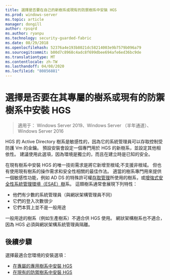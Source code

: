 ```yaml
---
title: 選擇是否要在自己的新樹系或現有的防禦樹系中安裝 HGS
ms.prod: windows-server
ms.topic: article
manager: dongill
author: rpsqrd
ms.author: ryanpu
ms.technology: security-guarded-fabric
ms.date: 08/29/2018
ms.openlocfilehash: 52376a4e193b8021dc58214003e9b7579b096a79
ms.sourcegitcommit: b00d7c8968c4adc8f699dbee694afe6ed36bc9de
ms.translationtype: MT
ms.contentlocale: zh-TW
ms.lasthandoff: 04/08/2020
ms.locfileid: "80856881"
---
```

# <a name="choose-whether-to-install-hgs-in-its-own-dedicated-forest-or-in-an-existing-bastion-forest"></a>選擇是否要在其專屬的樹系或現有的防禦樹系中安裝 HGS

>適用于： Windows Server 2019、Windows Server （半年通道）、Windows Server 2016


HGS 的 Active Directory 樹系是敏感性的，因為它的系統管理員可以存取控制受防護 Vm 的金鑰。 預設安裝會設定一個專門用於 HGS 的新樹系，並設定其他相依性。 建議使用此選項，因為環境是獨立的，而且在建立時是已知的安全。 

在現有樹系中安裝 HGS 的唯一技術需求是將它新增至根域;不支援非根域。 但也有使用現有樹系的操作需求和安全性相關的最佳作法。 適當的樹系專門用來提供一個敏感性功能，例如 AD DS 的特殊許可權[存取管理](https://docs.microsoft.com/microsoft-identity-manager/pam/privileged-identity-management-for-active-directory-domain-services)所使用的樹系，或[增強式安全性系統管理環境（ESAE）樹](https://technet.microsoft.com/windows-server-docs/security/securing-privileged-access/securing-privileged-access-reference-material#ESAE_BM)系。 這類樹系通常會展現下列特性：

- 他們有少數的系統管理員（與網狀架構管理員不同）
- 它們的登入次數很少
- 它們本質上並不是一般用途 

一般用途的樹系（例如生產樹系）不適合供 HGS 使用。 網狀架構樹系也不適合，因為 HGS 必須與網狀架構系統管理員隔離。

## <a name="next-step"></a>後續步驟

選擇最適合您環境的安裝選項：

- [在專屬的專用樹系中安裝 HGS](guarded-fabric-install-hgs-default.md)
- [在現有的防禦樹系中安裝 HGS](guarded-fabric-install-hgs-in-a-bastion-forest.md)


